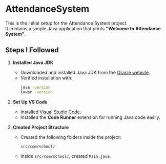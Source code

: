# AttendanceSystem

This is the initial setup for the Attendance System project.  
It contains a simple Java application that prints **"Welcome to Attendance System"**.

## Steps I Followed

1. **Installed Java JDK**  
   - Downloaded and installed Java JDK from the [Oracle website](https://www.oracle.com/java/technologies/javase-downloads.html).  
   - Verified installation with:  
     ```bash
     java -version
     javac -version
     ```

2. **Set Up VS Code**  
   - Installed [Visual Studio Code](https://code.visualstudio.com/).  
   - Installed the **Code Runner** extension for running Java code easily.

3. **Created Project Structure**  
   - Created the following folders inside the project:  
     ```
     src/com/school/
     ```
   - Inside `src/com/school/`, created `Main.java`.


